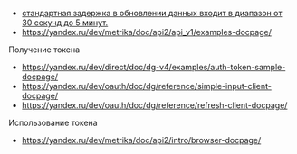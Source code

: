 - [стандартная задержка в обновлении данных входит в диапазон от 30 секунд до 5 минут.](https://yandex.ru/blog/metrika-club/13475)
- https://yandex.ru/dev/metrika/doc/api2/api_v1/examples-docpage/


Получение токена
- https://yandex.ru/dev/direct/doc/dg-v4/examples/auth-token-sample-docpage/
- https://yandex.ru/dev/oauth/doc/dg/reference/simple-input-client-docpage/
- https://yandex.ru/dev/oauth/doc/dg/reference/refresh-client-docpage/

Использование токена
- https://yandex.ru/dev/metrika/doc/api2/intro/browser-docpage/
